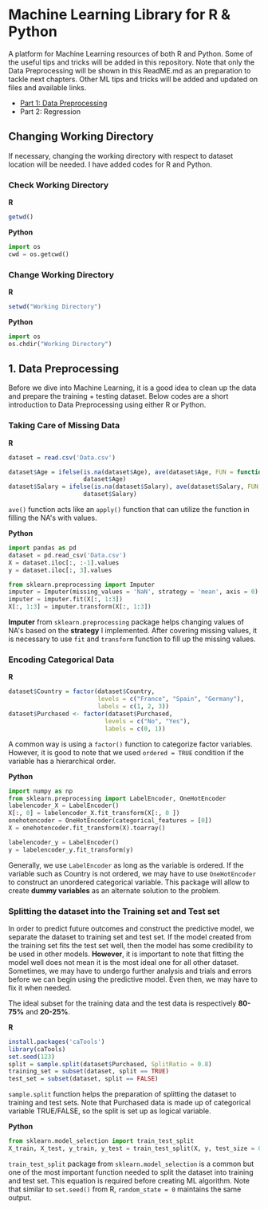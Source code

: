 # Machine Learning Library for R & Python
A platform for Machine Learning resources of both R and Python.
Some of the useful tips and tricks will be added in this repository.
Note that only the Data Preprocessing will be shown in this ReadME.md as an preparation to tackle next chapters.
Other ML tips and tricks will be added and updated on files and available links.


- [Part 1: Data Preprocessing](https://github.com/jackkim1994/Machine_Learning/tree/master/Part%201%20Data%20Preprocessing)
- Part 2: Regression

## Changing Working Directory
If necessary, changing the working directory with respect to dataset location will be needed. I have added codes for R and Python.

### Check Working Directory
**R**
```r
getwd()
```

**Python**
```python
import os
cwd = os.getcwd()
```

### Change Working Directory
**R**
```r
setwd("Working Directory")
```

**Python**
```python
import os
os.chdir("Working Directory")
```

## 1. Data Preprocessing
Before we dive into Machine Learning, it is a good idea to clean up the data and prepare the training + testing dataset. Below codes are a short introduction to Data Preprocessing using either R or Python.


### Taking Care of Missing Data
**R**
```r
dataset = read.csv('Data.csv')

dataset$Age = ifelse(is.na(dataset$Age), ave(dataset$Age, FUN = function(x) mean(x, na.rm = TRUE)),
                     dataset$Age)
dataset$Salary = ifelse(is.na(dataset$Salary), ave(dataset$Salary, FUN = function(x) mean(x, na.rm = TRUE)),
                     dataset$Salary)
```
`ave()` function acts like an `apply()` function that can utilize the function in filling the NA's with values.


**Python**
```python
import pandas as pd
dataset = pd.read_csv('Data.csv')
X = dataset.iloc[:, :-1].values
y = dataset.iloc[:, 3].values

from sklearn.preprocessing import Imputer
imputer = Imputer(missing_values = 'NaN', strategy = 'mean', axis = 0)
imputer = imputer.fit(X[:, 1:3])
X[:, 1:3] = imputer.transform(X[:, 1:3])
```
**Imputer** from `sklearn.preprocessing` package helps changing values of NA's based on the **strategy** I implemented.
After covering missing values, it is necessary to use `fit` and `transform` function to fill up the missing values.


### Encoding Categorical Data
**R**
```r
dataset$Country = factor(dataset$Country, 
                         levels = c("France", "Spain", "Germany"),
                         labels = c(1, 2, 3))
dataset$Purchased <- factor(dataset$Purchased, 
                           levels = c("No", "Yes"),
                           labels = c(0, 1))
```
A common way is using a `factor()` function to categorize factor variables. However, it is good to note that we used `ordered = TRUE` condition if the variable has a hierarchical order.


**Python**
```python
import numpy as np
from sklearn.preprocessing import LabelEncoder, OneHotEncoder
labelencoder_X = LabelEncoder()
X[:, 0] = labelencoder_X.fit_transform(X[:, 0 ])
onehotencoder = OneHotEncoder(categorical_features = [0])
X = onehotencoder.fit_transform(X).toarray()

labelencoder_y = LabelEncoder()
y = labelencoder_y.fit_transform(y)
```
Generally, we use `LabelEncoder` as long as the variable is ordered.
If the variable such as Country is not ordered, we may have to use `OneHotEncoder` to construct an unordered categorical variable. This package will allow to create **dummy variables** as an alternate solution to the problem.

### Splitting the dataset into the Training set and Test set
In order to predict future outcomes and construct the predictive model, we separate the dataset to training set and test set. If the model created from the training set fits the test set well, then the model has some credibility to be used in other models. **However**, it is important to note that fitting the model well does not mean it is the most ideal one for all other dataset. Sometimes, we may have to undergo further analysis and trials and errors before we can begin using the predictive model. Even then, we may have to fix it when needed.

The ideal subset for the training data and the test data is respectively **80-75%** and **20-25%**.

**R**
```r
install.packages('caTools')
library(caTools)
set.seed(123)
split = sample.split(dataset$Purchased, SplitRatio = 0.8)
training_set = subset(dataset, split == TRUE)
test_set = subset(dataset, split == FALSE)
```
`sample.split` function helps the preparation of splitting the dataset to training and test sets.
Note that Purchased data is made up of categorical variable TRUE/FALSE, so the split is set up as logical variable.

**Python**
```python
from sklearn.model_selection import train_test_split
X_train, X_test, y_train, y_test = train_test_split(X, y, test_size = 0.2, random_state = 0)
```
`train_test_split` package from `sklearn.model_selection` is a common but one of the most important function needed to split the dataset into training and test set. 
This equation is required before creating ML algorithm.
Note that similar to `set.seed()` from R, `random_state = 0` maintains the same output.
